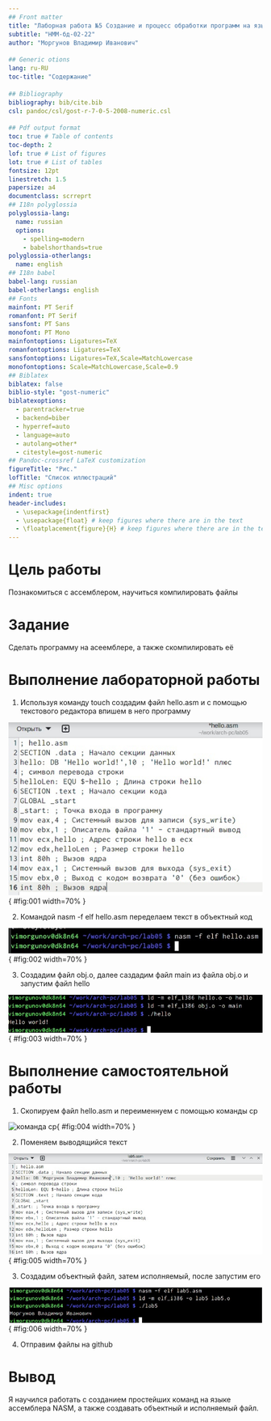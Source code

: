 ```yaml
---
## Front matter
title: "Лаборная работа №5 Создание и процесс обработки программ на языке ассемблера NASM "
subtitle: "НММ-бд-02-22"
author: "Моргунов Владимир Иванович"

## Generic otions
lang: ru-RU
toc-title: "Содержание"

## Bibliography
bibliography: bib/cite.bib
csl: pandoc/csl/gost-r-7-0-5-2008-numeric.csl

## Pdf output format
toc: true # Table of contents
toc-depth: 2
lof: true # List of figures
lot: true # List of tables
fontsize: 12pt
linestretch: 1.5
papersize: a4
documentclass: scrreprt
## I18n polyglossia
polyglossia-lang:
  name: russian
  options:
	- spelling=modern
	- babelshorthands=true
polyglossia-otherlangs:
  name: english
## I18n babel
babel-lang: russian
babel-otherlangs: english
## Fonts
mainfont: PT Serif
romanfont: PT Serif
sansfont: PT Sans
monofont: PT Mono
mainfontoptions: Ligatures=TeX
romanfontoptions: Ligatures=TeX
sansfontoptions: Ligatures=TeX,Scale=MatchLowercase
monofontoptions: Scale=MatchLowercase,Scale=0.9
## Biblatex
biblatex: false
biblio-style: "gost-numeric"
biblatexoptions:
  - parentracker=true
  - backend=biber
  - hyperref=auto
  - language=auto
  - autolang=other*
  - citestyle=gost-numeric
## Pandoc-crossref LaTeX customization
figureTitle: "Рис."
lofTitle: "Список иллюстраций"
## Misc options
indent: true
header-includes:
  - \usepackage{indentfirst}
  - \usepackage{float} # keep figures where there are in the text
  - \floatplacement{figure}{H} # keep figures where there are in the text
---
```

# Цель работы
Познакомиться с ассемблером, научиться компилировать файлы

# Задание

Сделать программу на асеемблере, а также скомпилировать её 

# Выполнение лабораторной работы

1. Используя команду touch создадим файл hello.asm и с помощью текстового редактора впишем в него программу

![hello world](image/lab05-1.jpg){ #fig:001 width=70% }

2. Командой nasm -f elf hello.asm переделаем текст в объектный код 

![hello.0](image/lab05-2.jpg){ #fig:002 width=70% }

3. Создадим файл obj.o, далее саздадим файл main из файла obj.o и запустим файл hello

![Вывод hello world](image/lab05-3.jpg){ #fig:003 width=70% }

# Выполнение самостоятельной работы 

1. Скопируем файл hello.asm и переименнуем с помощью команды cp

![команда cp](image/lab05-4.jpg){ #fig:004 width=70% }

2. Поменяем выводящийся текст 

![Изменяем текст](image/lab05-5.jpg){ #fig:005 width=70% }

3. Создадим объектный файл, затем исполняемый, после запустим его

![Вывод файла lab05](image/lab05-6.jpg){ #fig:006 width=70% }

4. Отправим файлы на github

# Вывод

Я научился работать с созданием простейших команд на языке ассемблера NASM, а также создавать объектный и исполняемый файл.


